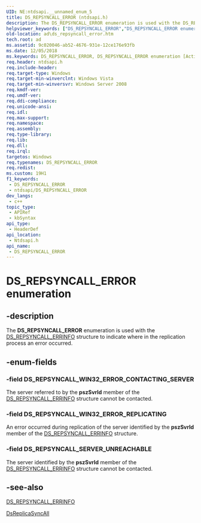 ```yaml
---
UID: NE:ntdsapi.__unnamed_enum_5
title: DS_REPSYNCALL_ERROR (ntdsapi.h)
description: The DS_REPSYNCALL_ERROR enumeration is used with the DS_REPSYNCALL_ERRINFO structure to indicate where in the replication process an error occurred.
helpviewer_keywords: ["DS_REPSYNCALL_ERROR","DS_REPSYNCALL_ERROR enumeration [Active Directory]","DS_REPSYNCALL_SERVER_UNREACHABLE","DS_REPSYNCALL_WIN32_ERROR_CONTACTING_SERVER","DS_REPSYNCALL_WIN32_ERROR_REPLICATING","ad.ds_repsyncall_error","ntdsapi/DS_REPSYNCALL_ERROR","ntdsapi/DS_REPSYNCALL_SERVER_UNREACHABLE","ntdsapi/DS_REPSYNCALL_WIN32_ERROR_CONTACTING_SERVER","ntdsapi/DS_REPSYNCALL_WIN32_ERROR_REPLICATING"]
old-location: ad\ds_repsyncall_error.htm
tech.root: ad
ms.assetid: 9c020046-ab52-4676-931e-12ce176e93fb
ms.date: 12/05/2018
ms.keywords: DS_REPSYNCALL_ERROR, DS_REPSYNCALL_ERROR enumeration [Active Directory], DS_REPSYNCALL_SERVER_UNREACHABLE, DS_REPSYNCALL_WIN32_ERROR_CONTACTING_SERVER, DS_REPSYNCALL_WIN32_ERROR_REPLICATING, ad.ds_repsyncall_error, ntdsapi/DS_REPSYNCALL_ERROR, ntdsapi/DS_REPSYNCALL_SERVER_UNREACHABLE, ntdsapi/DS_REPSYNCALL_WIN32_ERROR_CONTACTING_SERVER, ntdsapi/DS_REPSYNCALL_WIN32_ERROR_REPLICATING
req.header: ntdsapi.h
req.include-header: 
req.target-type: Windows
req.target-min-winverclnt: Windows Vista
req.target-min-winversvr: Windows Server 2008
req.kmdf-ver: 
req.umdf-ver: 
req.ddi-compliance: 
req.unicode-ansi: 
req.idl: 
req.max-support: 
req.namespace: 
req.assembly: 
req.type-library: 
req.lib: 
req.dll: 
req.irql: 
targetos: Windows
req.typenames: DS_REPSYNCALL_ERROR
req.redist: 
ms.custom: 19H1
f1_keywords:
 - DS_REPSYNCALL_ERROR
 - ntdsapi/DS_REPSYNCALL_ERROR
dev_langs:
 - c++
topic_type:
 - APIRef
 - kbSyntax
api_type:
 - HeaderDef
api_location:
 - Ntdsapi.h
api_name:
 - DS_REPSYNCALL_ERROR
---
```


# DS_REPSYNCALL_ERROR enumeration


## -description

The <b>DS_REPSYNCALL_ERROR</b> enumeration is used with the <a href="https://docs.microsoft.com/windows/desktop/api/ntdsapi/ns-ntdsapi-ds_repsyncall_errinfoa">DS_REPSYNCALL_ERRINFO</a> structure to indicate where in the replication process an error occurred.

## -enum-fields

### -field DS_REPSYNCALL_WIN32_ERROR_CONTACTING_SERVER

The server referred to by the <b>pszSvrId</b> member of the <a href="https://docs.microsoft.com/windows/desktop/api/ntdsapi/ns-ntdsapi-ds_repsyncall_errinfoa">DS_REPSYNCALL_ERRINFO</a> structure cannot be contacted.

### -field DS_REPSYNCALL_WIN32_ERROR_REPLICATING

An error occurred during replication of the server identified by the <b>pszSvrId</b> member of the <a href="https://docs.microsoft.com/windows/desktop/api/ntdsapi/ns-ntdsapi-ds_repsyncall_errinfoa">DS_REPSYNCALL_ERRINFO</a> structure.

### -field DS_REPSYNCALL_SERVER_UNREACHABLE

The server identified by the <b>pszSvrId</b> member of the <a href="https://docs.microsoft.com/windows/desktop/api/ntdsapi/ns-ntdsapi-ds_repsyncall_errinfoa">DS_REPSYNCALL_ERRINFO</a> structure cannot be contacted.

## -see-also

<a href="https://docs.microsoft.com/windows/desktop/api/ntdsapi/ns-ntdsapi-ds_repsyncall_errinfoa">DS_REPSYNCALL_ERRINFO</a>



<a href="https://docs.microsoft.com/windows/desktop/api/ntdsapi/nf-ntdsapi-dsreplicasyncalla">DsReplicaSyncAll</a>


